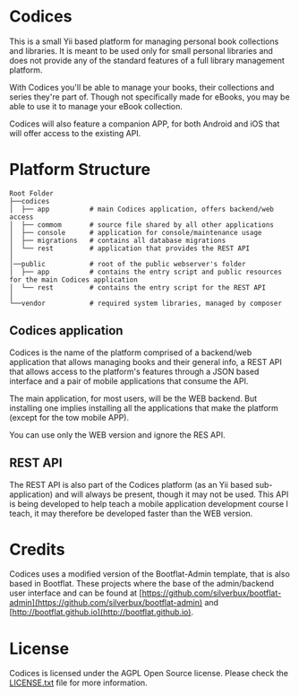 Codices
=======

This is a small Yii based platform for managing personal book collections and libraries. It is meant to be used only 
for small personal libraries and does not provide any of the standard features of a full library management platform.

With Codices you'll be able to manage your books, their collections and series they're part of. Though not specifically 
made for eBooks, you may be able to use it to manage your eBook collection.

Codices will also feature a companion APP, for both Android and iOS that will offer access to the existing API.

# Platform Structure

```
Root Folder
├──codices
│  ├── app          # main Codices application, offers backend/web access
│  ├── commom       # source file shared by all other applications
│  ├── console      # application for console/maintenance usage
│  ├── migrations   # contains all database migrations
│  └── rest         # application that provides the REST API
│
│──public           # root of the public webserver's folder
│  ├── app          # contains the entry script and public resources for the main Codices application
│  └── rest         # contains the entry script for the REST API
│
└──vendor           # required system libraries, managed by composer
```

## Codices application

Codices is the name of the platform comprised of a backend/web application that allows managing books and their general 
info, a REST API that allows access to the platform's features through a JSON based interface and a pair of mobile 
applications that consume the API.

The main application, for most users, will be the WEB backend. But installing one implies installing all the applications
that make the platform (except for the tow mobile APP).

You can use only the WEB version and ignore the RES API.

## REST API

The REST API is also part of the Codices platform (as an Yii based sub-application) and will always be present, though 
it may not be used. This API is being developed to help teach a mobile application development course I teach, it may 
therefore be developed faster than the WEB version.

# Credits

Codices uses a modified version of the Bootflat-Admin template, that is also based in Bootflat. These projects where 
the base of the admin/backend user interface and can be found 
at [https://github.com/silverbux/bootflat-admin](https://github.com/silverbux/bootflat-admin)
and [http://bootflat.github.io](http://bootflat.github.io).

# License

Codices is licensed under the AGPL Open Source license. Please check the 
[LICENSE.txt](https://raw.githubusercontent.com/Knitter/codices/master/LICENSE.txt) file for more information.
